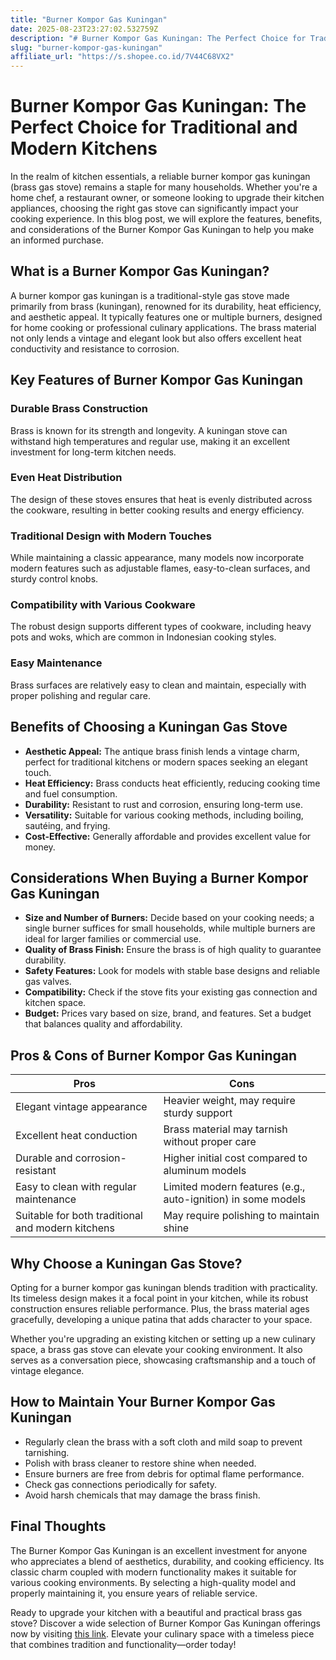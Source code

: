 ```yaml
---
title: "Burner Kompor Gas Kuningan"
date: 2025-08-23T23:27:02.532759Z
description: "# Burner Kompor Gas Kuningan: The Perfect Choice for Traditional and Modern Kitchens..."
slug: "burner-kompor-gas-kuningan"
affiliate_url: "https://s.shopee.co.id/7V44C68VX2"
---
```

# Burner Kompor Gas Kuningan: The Perfect Choice for Traditional and Modern Kitchens

In the realm of kitchen essentials, a reliable burner kompor gas kuningan (brass gas stove) remains a staple for many households. Whether you're a home chef, a restaurant owner, or someone looking to upgrade their kitchen appliances, choosing the right gas stove can significantly impact your cooking experience. In this blog post, we will explore the features, benefits, and considerations of the Burner Kompor Gas Kuningan to help you make an informed purchase.

## What is a Burner Kompor Gas Kuningan?

A burner kompor gas kuningan is a traditional-style gas stove made primarily from brass (kuningan), renowned for its durability, heat efficiency, and aesthetic appeal. It typically features one or multiple burners, designed for home cooking or professional culinary applications. The brass material not only lends a vintage and elegant look but also offers excellent heat conductivity and resistance to corrosion.

## Key Features of Burner Kompor Gas Kuningan

### Durable Brass Construction

Brass is known for its strength and longevity. A kuningan stove can withstand high temperatures and regular use, making it an excellent investment for long-term kitchen needs.

### Even Heat Distribution

The design of these stoves ensures that heat is evenly distributed across the cookware, resulting in better cooking results and energy efficiency.

### Traditional Design with Modern Touches

While maintaining a classic appearance, many models now incorporate modern features such as adjustable flames, easy-to-clean surfaces, and sturdy control knobs.

### Compatibility with Various Cookware

The robust design supports different types of cookware, including heavy pots and woks, which are common in Indonesian cooking styles.

### Easy Maintenance

Brass surfaces are relatively easy to clean and maintain, especially with proper polishing and regular care.

## Benefits of Choosing a Kuningan Gas Stove

- **Aesthetic Appeal:** The antique brass finish lends a vintage charm, perfect for traditional kitchens or modern spaces seeking an elegant touch.
- **Heat Efficiency:** Brass conducts heat efficiently, reducing cooking time and fuel consumption.
- **Durability:** Resistant to rust and corrosion, ensuring long-term use.
- **Versatility:** Suitable for various cooking methods, including boiling, sautéing, and frying.
- **Cost-Effective:** Generally affordable and provides excellent value for money.

## Considerations When Buying a Burner Kompor Gas Kuningan

- **Size and Number of Burners:** Decide based on your cooking needs; a single burner suffices for small households, while multiple burners are ideal for larger families or commercial use.
- **Quality of Brass Finish:** Ensure the brass is of high quality to guarantee durability.
- **Safety Features:** Look for models with stable base designs and reliable gas valves.
- **Compatibility:** Check if the stove fits your existing gas connection and kitchen space.
- **Budget:** Prices vary based on size, brand, and features. Set a budget that balances quality and affordability.

## Pros & Cons of Burner Kompor Gas Kuningan

| Pros                                      | Cons                                        |
|-------------------------------------------|---------------------------------------------|
| Elegant vintage appearance              | Heavier weight, may require sturdy support |
| Excellent heat conduction               | Brass material may tarnish without proper care |
| Durable and corrosion-resistant         | Higher initial cost compared to aluminum models |
| Easy to clean with regular maintenance  | Limited modern features (e.g., auto-ignition) in some models |
| Suitable for both traditional and modern kitchens | May require polishing to maintain shine |

## Why Choose a Kuningan Gas Stove?

Opting for a burner kompor gas kuningan blends tradition with practicality. Its timeless design makes it a focal point in your kitchen, while its robust construction ensures reliable performance. Plus, the brass material ages gracefully, developing a unique patina that adds character to your space.

Whether you're upgrading an existing kitchen or setting up a new culinary space, a brass gas stove can elevate your cooking environment. It also serves as a conversation piece, showcasing craftsmanship and a touch of vintage elegance.

## How to Maintain Your Burner Kompor Gas Kuningan

- Regularly clean the brass with a soft cloth and mild soap to prevent tarnishing.
- Polish with brass cleaner to restore shine when needed.
- Ensure burners are free from debris for optimal flame performance.
- Check gas connections periodically for safety.
- Avoid harsh chemicals that may damage the brass finish.

## Final Thoughts

The Burner Kompor Gas Kuningan is an excellent investment for anyone who appreciates a blend of aesthetics, durability, and cooking efficiency. Its classic charm coupled with modern functionality makes it suitable for various cooking environments. By selecting a high-quality model and properly maintaining it, you ensure years of reliable service.

Ready to upgrade your kitchen with a beautiful and practical brass gas stove? Discover a wide selection of Burner Kompor Gas Kuningan offerings now by visiting [this link](https://s.shopee.co.id/7V44C68VX2). Elevate your culinary space with a timeless piece that combines tradition and functionality—order today!